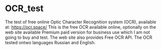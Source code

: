 # OCR_test
The test of free online Optic Character Recognition system (OCR), available at: https://ocr.space/ This is the free OCR available online, optionally on the web site available Premium paid version for business use which I am not going to buy and test. The web site also provides Free OCR API. The OCR tested ontwo languages Russian and English.

